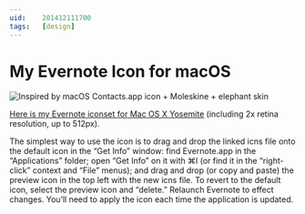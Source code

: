 ```yaml
---
uid:	201412111700
tags:	[design]
---
```


# My Evernote Icon for macOS

![Inspired by macOS Contacts.app icon + Moleskine + elephant skin](https://cmhelmer.com/media/201412111700_1.png)

[Here is my Evernote iconset for Mac OS X Yosemite](https://cmhelmer.com/media/Evernote.icns) (including 2x retina resolution, up to 512px).

The simplest way to use the icon is to drag and drop the linked icns file onto the default icon in the “Get Info” window: find Evernote.app in the “Applications” folder; open “Get Info” on it with ⌘I (or find it in the “right-click” context and “File” menus); and drag and drop (or copy and paste) the preview icon in the top left with the new icns file. To revert to the default icon, select the preview icon and “delete.” Relaunch Evernote to effect changes. You’ll need to apply the icon each time the application is updated.
